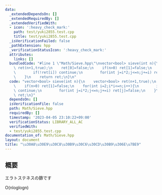 ```yaml
---
data:
  _extendedDependsOn: []
  _extendedRequiredBy: []
  _extendedVerifiedWith:
  - icon: ':heavy_check_mark:'
    path: test/yuki2855.test.cpp
    title: test/yuki2855.test.cpp
  _isVerificationFailed: false
  _pathExtension: hpp
  _verificationStatusIcon: ':heavy_check_mark:'
  attributes:
    links: []
  bundledCode: "#line 1 \"Math/Sieve.hpp\"\nvector<bool> sieve(int n){\n    vector<bool>\
    \ ret(n+1,true);\n    ret[0]=false;\n    if(n>0) ret[1]=false;\n    for(int i=2;i*i<=n;i++){\n\
    \        if(!ret[i]) continue;\n        for(int j=i*2;j<=n;j+=i) ret[j]=false;\n\
    \    }\n    return ret;\n}\n"
  code: "vector<bool> sieve(int n){\n    vector<bool> ret(n+1,true);\n    ret[0]=false;\n\
    \    if(n>0) ret[1]=false;\n    for(int i=2;i*i<=n;i++){\n        if(!ret[i])\
    \ continue;\n        for(int j=i*2;j<=n;j+=i) ret[j]=false;\n    }\n    return\
    \ ret;\n}"
  dependsOn: []
  isVerificationFile: false
  path: Math/Sieve.hpp
  requiredBy: []
  timestamp: '2023-04-05 23:10:22+09:00'
  verificationStatus: LIBRARY_ALL_AC
  verifiedWith:
  - test/yuki2855.test.cpp
documentation_of: Math/Sieve.hpp
layout: document
title: "\u30A8\u30E9\u30C8\u30B9\u30C6\u30CD\u30B9\u306E\u7BE9"
---
```


## 概要  
エラトステネスの篩です

O(nloglogn)  
